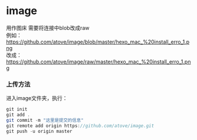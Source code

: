 # image
用作图床
需要将连接中blob改成raw  
例如：  
https://github.com/atove/image/blob/master/hexo_mac_%20install_erro_1.png  
改成：  
https://github.com/atove/image/raw/master/hexo_mac_%20install_erro_1.png 

### 上传方法  
进入image文件夹，执行：  
```java
git init
git add .
git commit -m "这里是提交的信息"
git remote add origin https://github.com/atove/image.git
git push -u origin master
```  


